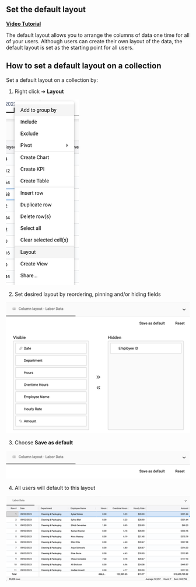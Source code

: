## Set the default layout 

[**Video Tutorial**](https://youtu.be/x5n19V9foWA?feature=shared)

The default layout allows you to arrange the columns of data one time for all of your users. Although users can create their own layout of the data, the default layout is set as the starting point for all users. 


## How to set a default layout on a collection

Set a default layout on a collection by:

1.	Right click ➔ **Layout**

<img src="../assets/default_layout1_matt.png"  style="width:200px" class="border"></img>

2.  Set desired layout by reordering, pinning and/or hiding fields

<img src="../assets/default_layout2_matt.png"  style="width:600px" class="border"></img>

3.  Choose **Save as default**  

<img src="../assets/default_layout3_matt.png"  style="width:600px" class="border"></img>

4.  All users will default to this layout

<img src="../assets/default_layout4_matt.png"  style="width:800px" class="border"></img>





